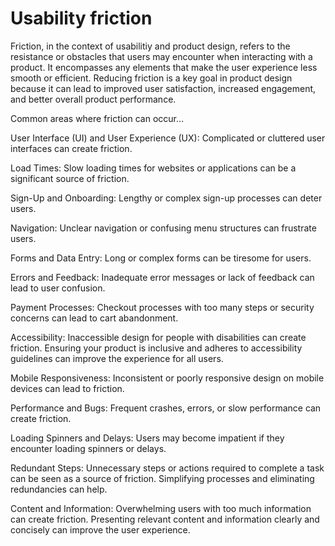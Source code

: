 #  Usability friction

Friction, in the context of usabilitiy and product design, refers to the resistance or obstacles that users may encounter when interacting with a product. It encompasses any elements that make the user experience less smooth or efficient. Reducing friction is a key goal in product design because it can lead to improved user satisfaction, increased engagement, and better overall product performance.

Common areas where friction can occur…

User Interface (UI) and User Experience (UX): Complicated or cluttered user interfaces can create friction. 

Load Times: Slow loading times for websites or applications can be a significant source of friction. 

Sign-Up and Onboarding: Lengthy or complex sign-up processes can deter users. 

Navigation: Unclear navigation or confusing menu structures can frustrate users. 

Forms and Data Entry: Long or complex forms can be tiresome for users.

Errors and Feedback: Inadequate error messages or lack of feedback can lead to user confusion.

Payment Processes: Checkout processes with too many steps or security concerns can lead to cart abandonment.

Accessibility: Inaccessible design for people with disabilities can create friction. Ensuring your product is inclusive and adheres to accessibility guidelines can improve the experience for all users.

Mobile Responsiveness: Inconsistent or poorly responsive design on mobile devices can lead to friction. 

Performance and Bugs: Frequent crashes, errors, or slow performance can create friction.

Loading Spinners and Delays: Users may become impatient if they encounter loading spinners or delays. 

Redundant Steps: Unnecessary steps or actions required to complete a task can be seen as a source of friction. Simplifying processes and eliminating redundancies can help.

Content and Information: Overwhelming users with too much information can create friction. Presenting relevant content and information clearly and concisely can improve the user experience.
